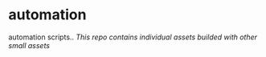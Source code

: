 # automation
automation scripts..
*This repo contains individual assets builded with other small assets*
